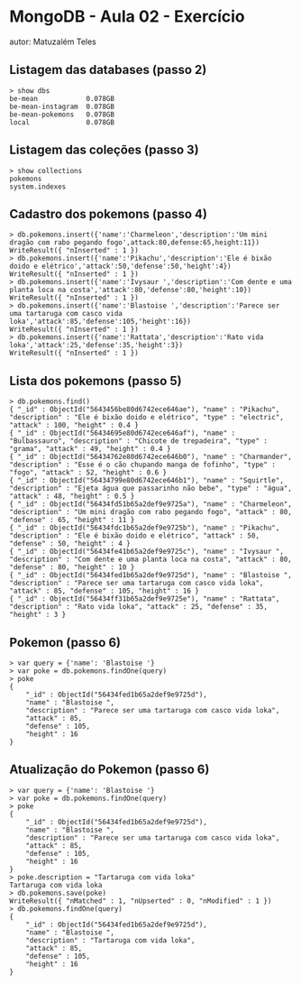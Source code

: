 # MongoDB - Aula 02 - Exercício
autor: Matuzalém Teles

## Listagem das databases (passo 2)

	> show dbs
	be-mean            0.078GB
	be-mean-instagram  0.078GB
	be-mean-pokemons   0.078GB
	local              0.078GB


## Listagem das coleções (passo 3)

	> show collections
	pokemons
	system.indexes

## Cadastro dos pokemons (passo 4)

	> db.pokemons.insert({'name':'Charmeleon','description':'Um mini dragão com rabo pegando fogo',attack:80,defense:65,height:11})
	WriteResult({ "nInserted" : 1 })
	> db.pokemons.insert({'name':'Pikachu','description':'Ele é bixão doido e elétrico','attack':50,'defense':50,'height':4})
	WriteResult({ "nInserted" : 1 })
	> db.pokemons.insert({'name':'Ivysaur ','description':'Com dente e uma planta loca na costa','attack':80,'defense':80,'height':10})
	WriteResult({ "nInserted" : 1 })
	> db.pokemons.insert({'name':'Blastoise ','description':'Parece ser uma tartaruga com casco vida loka','attack':85,'defense':105,'height':16})
	WriteResult({ "nInserted" : 1 })
	> db.pokemons.insert({'name':'Rattata','description':'Rato vida loka','attack':25,'defense':35,'height':3})
	WriteResult({ "nInserted" : 1 })

## Lista dos pokemons (passo 5)

	> db.pokemons.find()
	{ "_id" : ObjectId("5643456be80d6742ece646ae"), "name" : "Pikachu", "description" : "Ele é bixão doido e elétrico", "type" : "electric", "attack" : 100, "height" : 0.4 }
	{ "_id" : ObjectId("56434695e80d6742ece646af"), "name" : "Bulbassauro", "description" : "Chicote de trepadeira", "type" : "grama", "attack" : 49, "height" : 0.4 }
	{ "_id" : ObjectId("56434762e80d6742ece646b0"), "name" : "Charmander", "description" : "Esse é o cão chupando manga de fofinho", "type" : "fogo", "attack" : 52, "height" : 0.6 }
	{ "_id" : ObjectId("56434799e80d6742ece646b1"), "name" : "Squirtle", "description" : "Ejeta água que passarinho não bebe", "type" : "água", "attack" : 48, "height" : 0.5 }
	{ "_id" : ObjectId("56434fd51b65a2def9e9725a"), "name" : "Charmeleon", "description" : "Um mini dragão com rabo pegando fogo", "attack" : 80, "defense" : 65, "height" : 11 }
	{ "_id" : ObjectId("56434fdc1b65a2def9e9725b"), "name" : "Pikachu", "description" : "Ele é bixão doido e elétrico", "attack" : 50, "defense" : 50, "height" : 4 }
	{ "_id" : ObjectId("56434fe41b65a2def9e9725c"), "name" : "Ivysaur ", "description" : "Com dente e uma planta loca na costa", "attack" : 80, "defense" : 80, "height" : 10 }
	{ "_id" : ObjectId("56434fed1b65a2def9e9725d"), "name" : "Blastoise ", "description" : "Parece ser uma tartaruga com casco vida loka", "attack" : 85, "defense" : 105, "height" : 16 }
	{ "_id" : ObjectId("56434ff31b65a2def9e9725e"), "name" : "Rattata", "description" : "Rato vida loka", "attack" : 25, "defense" : 35, "height" : 3 }


## Pokemon (passo 6)

	> var query = {'name': 'Blastoise '}
	> var poke = db.pokemons.findOne(query)
	> poke
	{
        "_id" : ObjectId("56434fed1b65a2def9e9725d"),
        "name" : "Blastoise ",
        "description" : "Parece ser uma tartaruga com casco vida loka",
        "attack" : 85,
        "defense" : 105,
        "height" : 16
	}

## Atualização do Pokemon (passo 6)

	> var query = {'name': 'Blastoise '}
	> var poke = db.pokemons.findOne(query)
	> poke
	{
        "_id" : ObjectId("56434fed1b65a2def9e9725d"),
        "name" : "Blastoise ",
        "description" : "Parece ser uma tartaruga com casco vida loka",
        "attack" : 85,
        "defense" : 105,
        "height" : 16
	}
	> poke.description = "Tartaruga com vida loka"
	Tartaruga com vida loka
	> db.pokemons.save(poke)
	WriteResult({ "nMatched" : 1, "nUpserted" : 0, "nModified" : 1 })
	> db.pokemons.findOne(query)
	{
        "_id" : ObjectId("56434fed1b65a2def9e9725d"),
        "name" : "Blastoise ",
        "description" : "Tartaruga com vida loka",
        "attack" : 85,
        "defense" : 105,
        "height" : 16
	}